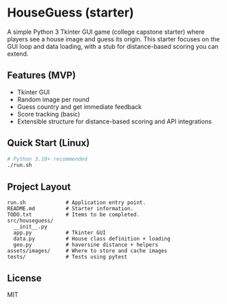 # HouseGuess (starter)

A simple Python 3 Tkinter GUI game (college capstone starter) where players see a house image and guess its origin.
This starter focuses on the GUI loop and data loading, with a stub for distance-based scoring you can extend.

## Features (MVP)
- Tkinter GUI
- Random image per round
- Guess country and get immediate feedback
- Score tracking (basic)
- Extensible structure for distance-based scoring and API integrations

## Quick Start (Linux)
```bash
# Python 3.10+ recommended
./run.sh
```

## Project Layout
```
run.sh             # Application entry point.
README.md          # Starter information.
TODO.txt           # Items to be completed.
src/houseguess/
  __init__.py
  app.py           # Tkinter GUI
  data.py          # House class definition + loading
  geo.py           # haversine distance + helpers
assets/images/     # Where to store and cache images
tests/             # Tests using pytest
```

## License
MIT
